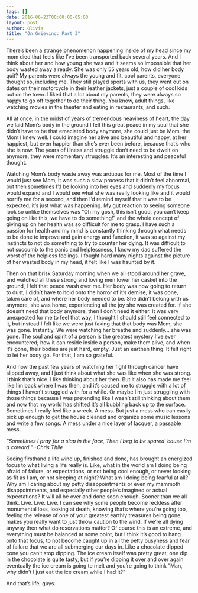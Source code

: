 ```yaml
---
tags: []
date: 2016-06-23T00:00:00-05:00
layout: post
author: Olivia
title: "On Grieving: Part 3"
---
```


There’s been a strange phenomenon happening inside of my head since my mom died that feels like I’ve been transported back several years. And I think about her and how young she was and it seems so impossible that her body wasted away already. She was only 55 years old, how did her body quit? My parents were always the young and fit, cool parents, everyone thought so, including me. They still played sports with us, they went out on dates on their motorcycle in their leather jackets, just a couple of cool kids out on the town. I liked that a lot about my parents, they were always so happy to go off together to do their thing. You know, adult things, like watching movies in the theater and eating in restaurants, and such.

All at once, in the midst of years of tremendous heaviness of heart, the day we laid Mom’s body in the ground I felt this great peace in my soul that she didn’t have to be that emaciated body anymore, she could just be Mom, the Mom I knew well. I could imagine her alive and beautiful and happy, at her happiest, but even happier than she’s ever been before, because that’s who she is now. The years of illness and struggle don’t need to be dwelt on anymore, they were momentary struggles. It’s an interesting and peaceful thought.

Watching Mom’s body waste away was arduous for me. Most of the time I would just see Mom, it was such a slow process that it didn’t feel abnormal, but then sometimes I’d be looking into her eyes and suddenly my focus would expand and I would see what she was really looking like and it would horrify me for a second, and then I’d remind myself that it was to be expected, it’s just what was happening. My gut reaction to seeing someone look so unlike themselves was “Oh my gosh, this isn’t good, you can’t keep going on like this, we have to do something!” and the whole concept of giving up on her health was so difficult for me to grasp. I have such a passion for health and my mind is constantly thinking through what needs to be done to improve and gain energy and function, it was so against my instincts to not do something to try to counter her dying. It was difficult to not succumb to the panic and helplessness, I know my dad suffered the worst of the helpless feelings. I fought hard many nights against the picture of her wasted body in my head, it felt like I was haunted by it.

Then on that brisk Saturday morning when we all stood around her grave, and watched all these strong and loving men lower her casket into the ground, I felt that peace wash over me. Her body was now going to return to dust, I didn’t have to hold onto the horror of it’s demise, it was done, taken care of, and where her body needed to be. She didn’t belong with us anymore, she was home, experiencing all the joy she was created for. If she doesn’t need that body anymore, then I don’t need it either. It was very unexpected for me to feel that way, I thought I should still feel connected to it, but instead I felt like we were just faking that that body was Mom, she was gone. Instantly. We were watching her breathe and suddenly… she was gone. The soul and spirit of a person is the greatest mystery I’ve ever encountered; how it can reside inside a person, make them alive, and when it’s gone, their bodies are just hard, empty. Just an earthen thing. It felt right to let her body go. For that, I am so grateful.

And now the past few years of watching her fight through cancer have slipped away, and I just think about what she was like when she was strong. I think that’s nice. I like thinking about her then. But it also has made me feel like I’m back where I was then, and it’s caused me to struggle with a lot of things I haven’t struggled with for a while. Or maybe I’m just struggling with those things because I was pretending like I wasn’t still thinking about them and now that my world has shifted it’s all bubbling back up to the surface. Sometimes I really feel like a wreck. A mess. But just a mess who can easily pick up enough to get the house cleaned and organize some music lessons and write a few songs. A mess under a nice layer of lacquer, a passable mess.

_”Sometimes I pray for a slap in the face,
Then I beg to be spared ‘cause I’m a coward.”
-Chris Thile_

Seeing firsthand a life wind up, finished and done, has brought an energized focus to what living a life really is. Like, what in the world am I doing being afraid of failure, or expectations, or not being cool enough, or never looking as fit as I am, or not sleeping at night? What am I doing being fearful at all? Why am I caring about my petty disappointments or even my mammoth disappointments, and especially other people’s imagined or actual expectations? It will all be over and done soon enough. Sooner than we all think. Live. Live. Live. I can see why some people become reckless after monumental loss, looking at death, knowing that’s where you’re going too, feeling the release of one of your greatest earthly treasures being gone, makes you really want to just throw caution to the wind. If we’re all dying anyway then what do reservations matter? Of course this is an extreme, and everything must be balanced at some point, but I think it’s good to hang onto that focus, to not become caught up in all the petty busyness and fear of failure that we are all submerging our days in. Like a chocolate dipped cone you can’t stop dipping. The ice cream itself was pretty great, one dip in the chocolate is quite tasty, but if you’re dipping it over and over again eventually the ice cream is going to melt and you’re going to think “Man, why didn’t I just eat the ice cream while I had it?”

And that’s life, guys.
